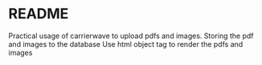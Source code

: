 # README
Practical usage of carrierwave to upload pdfs and images.
Storing the pdf and images to the database
Use html object tag to render the pdfs and images
